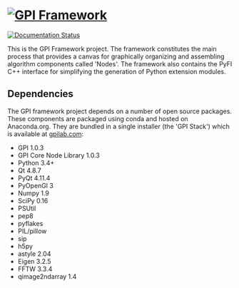[![GPI Framework](http://gpilab.com/images/framewrk_b.jpg)](http://gpilab.com)
==============================================================================

[![Documentation Status](http://readthedocs.org/projects/gpi-framework/badge/?version=develop)](http://gpi-framework.readthedocs.org/en/develop/?badge=develop)

This is the GPI Framework project.  The framework constitutes the main process
that provides a canvas for graphically organizing and assembling algorithm
components called 'Nodes'.  The framework also contains the PyFI C++ interface
for simplifying the generation of Python extension modules.

## Dependencies

The GPI framework project depends on a number of open source packages.  These
components are packaged using conda and hosted on Anaconda.org. They are
bundled in a single installer (the 'GPI Stack') which is available at
[gpilab.com](http://gpilab.com):

* GPI 1.0.3
* GPI Core Node Library 1.0.3
* Python 3.4+
* Qt 4.8.7
* PyQt 4.11.4
* PyOpenGl 3
* Numpy 1.9
* SciPy 0.16
* PSUtil
* pep8
* pyflakes
* PIL/pillow
* sip
* h5py
* astyle 2.04
* Eigen 3.2.5
* FFTW 3.3.4
* qimage2ndarray 1.4
